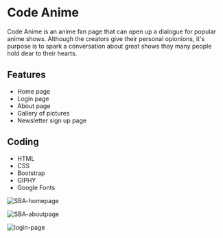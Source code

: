 # Code Anime

Code Anime is an anime fan page that can open up a dialogue for popular anime shows. Although the creators give their personal opionions, it's purpose is to spark a conversation about great shows thay many people hold dear to their hearts.

## Features
* Home page
* Login page
* About page
* Gallery of pictures
* Newsletter sign up page

## Coding
* HTML
* CSS
* Bootstrap
* GIPHY
* Google Fonts

![SBA-homepage](https://github.com/bismarkop/SBA1/assets/115889169/57354fa1-1b12-4ad9-9b2e-51a6e1659c9b)

![SBA-aboutpage](https://github.com/bismarkop/SBA1/assets/115889169/f2cc8643-b3dc-48b9-98bd-a7291cbd29c5)

![login-page](https://github.com/bismarkop/SBA1/assets/115889169/1a848cf7-a4db-4e1d-b63c-589e1a887a5c)

